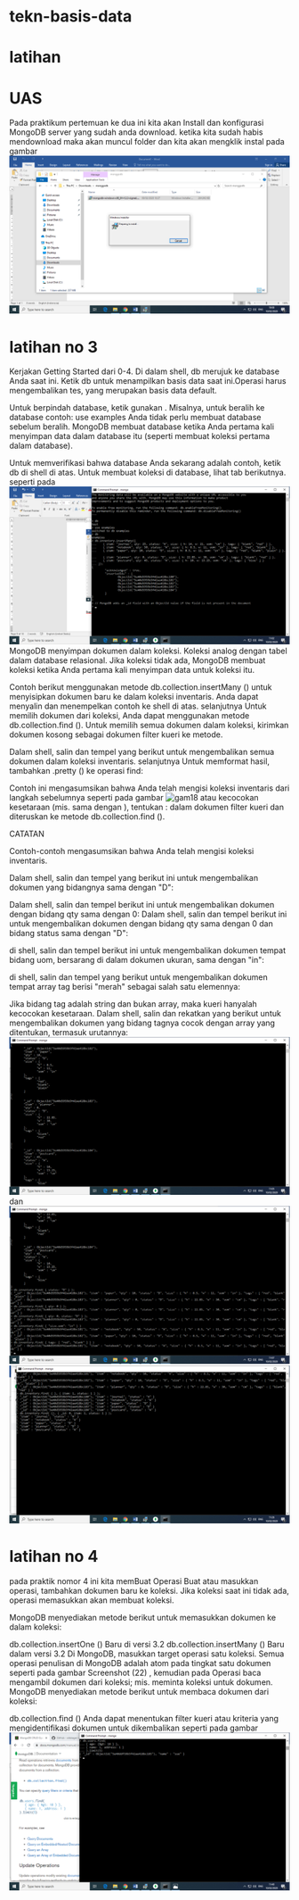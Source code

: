 # tekn-basis-data
# latihan
# UAS

Pada praktikum pertemuan ke dua ini kita akan Install dan konfigurasi MongoDB server yang sudah anda download. ketika kita sudah habis mendownload maka akan muncul folder dan kita akan mengklik instal pada gambar ![gambar1](gam1.png)


# latihan no 3
Kerjakan Getting Started dari 0-4.
Di dalam shell, db merujuk ke database Anda saat ini. Ketik db untuk menampilkan basis data saat ini.Operasi harus mengembalikan tes, yang merupakan basis data default.

Untuk berpindah database, ketik gunakan <db>. Misalnya, untuk beralih ke database contoh: use examples
Anda tidak perlu membuat database sebelum beralih. MongoDB membuat database ketika Anda pertama kali menyimpan data dalam database itu (seperti membuat koleksi pertama dalam database).

Untuk memverifikasi bahwa database Anda sekarang adalah contoh, ketik db di shell di atas. Untuk membuat koleksi di database, lihat tab berikutnya. seperti pada ![gam16](gam16.png)
MongoDB menyimpan dokumen dalam koleksi. Koleksi analog dengan tabel dalam database relasional. Jika koleksi tidak ada, MongoDB membuat koleksi ketika Anda pertama kali menyimpan data untuk koleksi itu.

Contoh berikut menggunakan metode db.collection.insertMany () untuk menyisipkan dokumen baru ke dalam koleksi inventaris. Anda dapat menyalin dan menempelkan contoh ke shell di atas. selanjutnya Untuk memilih dokumen dari koleksi, Anda dapat menggunakan metode db.collection.find (). Untuk memilih semua dokumen dalam koleksi, kirimkan dokumen kosong sebagai dokumen filter kueri ke metode.

Dalam shell, salin dan tempel yang berikut untuk mengembalikan semua dokumen dalam koleksi inventaris. selanjutnya Untuk memformat hasil, tambahkan .pretty () ke operasi find:

Contoh ini mengasumsikan bahwa Anda telah mengisi koleksi inventaris dari langkah sebelumnya seperti pada gambar ![gam18](gam18.png) atau kecocokan kesetaraan (mis. <field> sama dengan <value>), tentukan <field>: <value> dalam dokumen filter kueri dan diteruskan ke metode db.collection.find ().

CATATAN

Contoh-contoh mengasumsikan bahwa Anda telah mengisi koleksi inventaris.

Dalam shell, salin dan tempel yang berikut ini untuk mengembalikan dokumen yang bidangnya sama dengan "D":

Dalam shell, salin dan tempel berikut ini untuk mengembalikan dokumen dengan bidang qty sama dengan 0:
Dalam shell, salin dan tempel berikut ini untuk mengembalikan dokumen dengan bidang qty sama dengan 0 dan bidang status sama dengan "D":

di shell, salin dan tempel berikut ini untuk mengembalikan dokumen tempat bidang uom, bersarang di dalam dokumen ukuran, sama dengan "in":

di shell, salin dan tempel yang berikut untuk mengembalikan dokumen tempat array tag berisi "merah" sebagai salah satu elemennya:

Jika bidang tag adalah string dan bukan array, maka kueri hanyalah kecocokan kesetaraan.
Dalam shell, salin dan rekatkan yang berikut untuk mengembalikan dokumen yang bidang tagnya cocok dengan array yang ditentukan, termasuk urutannya: ![gam19](gam19.png)  dan ![gam20](gam20.png) ![gam21](gam21.png)

# latihan no 4

pada praktik nomor 4 ini kita memBuat Operasi
Buat atau masukkan operasi, tambahkan dokumen baru ke koleksi. Jika koleksi saat ini tidak ada, operasi memasukkan akan membuat koleksi.

MongoDB menyediakan metode berikut untuk memasukkan dokumen ke dalam koleksi:

db.collection.insertOne () Baru di versi 3.2
db.collection.insertMany () Baru dalam versi 3.2
Di MongoDB, masukkan target operasi satu koleksi. Semua operasi penulisan di MongoDB adalah atom pada tingkat satu dokumen seperti pada gambar Screenshot (22) , kemudian pada Operasi baca mengambil dokumen dari koleksi; mis. meminta koleksi untuk dokumen. MongoDB menyediakan metode berikut untuk membaca dokumen dari koleksi:

db.collection.find ()
Anda dapat menentukan filter kueri atau kriteria yang mengidentifikasi dokumen untuk dikembalikan seperti pada gambar ![gam23](gam23.png) 